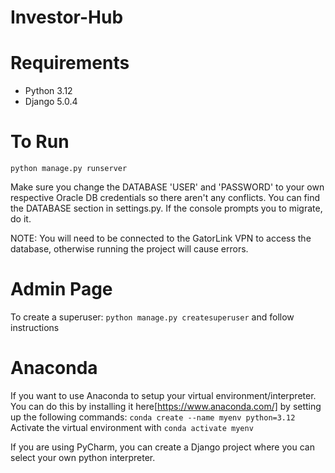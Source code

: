 # Investor-Hub

# Requirements
* Python 3.12
* Django 5.0.4

# To Run
`python manage.py runserver`

Make sure you change the DATABASE 'USER' and 'PASSWORD' to your own respective Oracle DB credentials so there aren't any conflicts. You can find the DATABASE section in settings.py. If the console prompts you to migrate, do it.

NOTE: You will need to be connected to the GatorLink VPN to access the database, otherwise running the project will cause errors.

# Admin Page

To create a superuser: `python manage.py createsuperuser` and follow instructions

# Anaconda

If you want to use Anaconda to setup your virtual environment/interpreter. You can do this by installing it here[https://www.anaconda.com/] by setting up the following commands:
`conda create --name myenv python=3.12`
Activate the virtual environment with `conda activate myenv`

If you are using PyCharm, you can create a Django project where you can select your own python interpreter.
